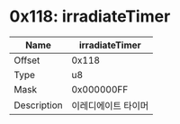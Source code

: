 # 0x118: irradiateTimer

| Name | irradiateTimer |
| ----| ------------ |
| Offset | 0x118 |
| Type | u8 |
| Mask | 0x000000FF |
| Description | 이레디에이트 타이머 |<br>

